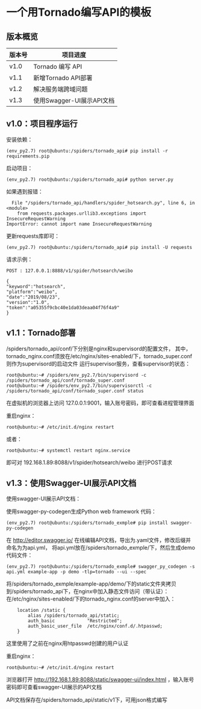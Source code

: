 # 一个用Tornado编写API的模板

## 版本概览

| 版本号 | 项目进度 |
|-- |-- |
| v1.0 | Tornado 编写 API |
| v1.1 | 新增Tornado API部署 |
| v1.2 | 解决服务端跨域问题 |
| v1.3 | 使用Swagger-UI展示API文档 |

## v1.0：项目程序运行

安装依赖：
```
(env_py2.7) root@ubuntu:/spiders/tornado_api# pip install -r requirements.pip
```
启动项目：
```
(env_py2.7) root@ubuntu:/spiders/tornado_api# python server.py
```
如果遇到报错：
```
  File "/spiders/tornado_api/handlers/spider_hotsearch.py", line 6, in <module>
    from requests.packages.urllib3.exceptions import InsecureRequestWarning
ImportError: cannot import name InsecureRequestWarning
```
更新requests库即可：
```
(env_py2.7) root@ubuntu:/spiders/tornado_api# pip install -U requests
```

请求示例：
```
POST : 127.0.0.1:8888/v1/spider/hotsearch/weibo

{
"keyword":"hotsearch",
"platform":"weibo",
"date":"2019/08/23",
"version":"1.0",
"token":"a05355f9cbc40e1da03deaa04f76f4a9"
}
```

## v1.1：Tornado部署

/spiders/tornado_api/conf/下分别是nginx和supervisord的配置文件，
其中，tornado_nginx.conf须放在/etc/nginx/sites-enabled/下，tornado_super.conf则作为supervisord的启动文件
运行supervisor服务，查看supervisor的状态：
```
root@ubuntu:~# /spiders/env_py2.7/bin/supervisord -c /spiders/tornado_api/conf/tornado_super.conf
root@ubuntu:~# /spiders/env_py2.7/bin/supervisorctl -c /spiders/tornado_api/conf/tornado_super.conf status
```
在虚拟机的浏览器上访问 127.0.0.1:9001，输入账号密码，即可查看进程管理界面

重启nginx：
```
root@ubuntu:~# /etc/init.d/nginx restart
```
或者：
```
root@ubuntu:~# systemctl restart nginx.service
```
即可对 192.168.1.89:8088/v1/spider/hotsearch/weibo 进行POST请求

## v1.3：使用Swagger-UI展示API文档

使用swagger-UI展示API文档：

使用swagger-py-codegen生成Python web framework 代码：
```
(env_py2.7) root@ubuntu:/spiders/tornado_exmple# pip install swagger-py-codegen
```
在 http://editor.swagger.io/ 在线编辑API文档，导出为.yaml文件，修改后缀并命名为为api.yml，
将api.yml放在/spiders/tornado_exmple/下，然后生成demo代码文件：
```
(env_py2.7) root@ubuntu:/spiders/tornado_exmple# swagger_py_codegen -s api.yml example-app -p demo -tlp=tornado --ui --spec
```
将/spiders/tornado_exmple/example-app/demo/下的static文件夹拷贝到/spiders/tornado_api下，在nginx中加入静态文件访问（带认证）：
在/etc/nginx/sites-enabled/下的tornado_nginx.conf的server中加入：
```
	location /static {
		alias /spiders/tornado_api/static;
		auth_basic            "Restricted";
		auth_basic_user_file  /etc/nginx/conf.d/.htpasswd;
	}
```
这里使用了之前在nginx用htpasswd创建的用户认证

重启nginx：
```
root@ubuntu:~# /etc/init.d/nginx restart
```
浏览器打开 http://192.168.1.89:8088/static/swagger-ui/index.html ，输入账号密码即可查看swagger-UI展示的API文档

API文档保存在/spiders/tornado_api/static/v1下，可用json格式编写